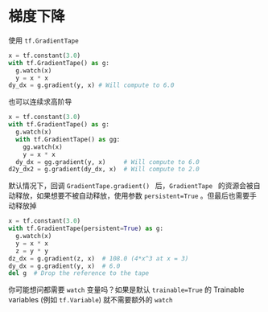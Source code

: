 # 梯度下降



使用 `tf.GradientTape`

```python
x = tf.constant(3.0)
with tf.GradientTape() as g:
  g.watch(x)
  y = x * x
dy_dx = g.gradient(y, x) # Will compute to 6.0
```



也可以连续求高阶导

```python
x = tf.constant(3.0)
with tf.GradientTape() as g:
  g.watch(x)
  with tf.GradientTape() as gg:
    gg.watch(x)
    y = x * x
  dy_dx = gg.gradient(y, x)     # Will compute to 6.0
d2y_dx2 = g.gradient(dy_dx, x)  # Will compute to 2.0
```



默认情况下，回调 `GradientTape.gradient() ` 后，`GradientTape ` 的资源会被自动释放，如果想要不被自动释放，使用参数 `persistent=True` 。但最后也需要手动释放掉

```python
x = tf.constant(3.0)
with tf.GradientTape(persistent=True) as g:
  g.watch(x)
  y = x * x
  z = y * y
dz_dx = g.gradient(z, x)  # 108.0 (4*x^3 at x = 3)
dy_dx = g.gradient(y, x)  # 6.0
del g  # Drop the reference to the tape
```



你可能想问都需要 `watch` 变量吗？如果是默认 `trainable=True` 的 Trainable variables (例如 `tf.Variable`) 就不需要额外的 `watch` 